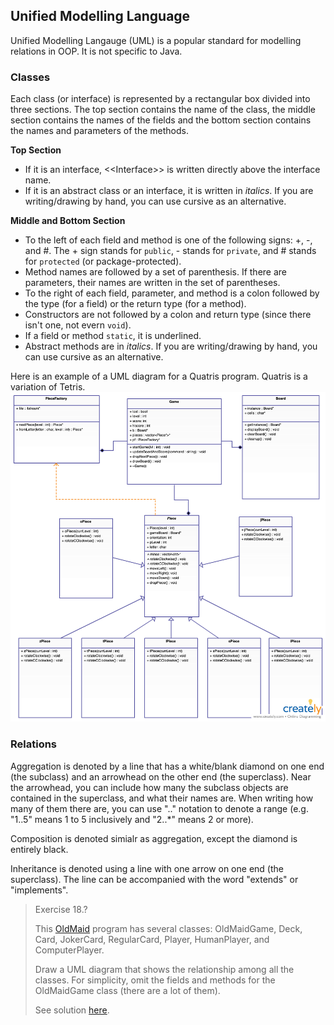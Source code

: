 ## Unified Modelling Language

Unified Modelling Langauge (UML) is a popular standard for modelling relations in OOP. It is not specific to Java.

### Classes

Each class (or interface) is represented by a rectangular box divided into three sections. The top section contains the name of the class, the middle section contains the names of the fields and the bottom section contains the names and parameters of the methods.

**Top Section**
* If it is an interface, \<<Interface\>> is written directly above the interface name.
* If it is an abstract class or an interface, it is written in *italics*. If you are writing/drawing by hand, you can use cursive as an alternative.


**Middle and Bottom Section**
* To the left of each field and method is one of the following signs: +, -, and #. The + sign stands for `public`, - stands for `private`, and # stands for `protected` (or package-protected).
* Method names are followed by a set of parenthesis. If there are parameters, their names are written in the set of parentheses.
* To the right of each field, parameter, and method is a colon followed by the type (for a field) or the return type (for a method).
* Constructors are not followed by a colon and return type (since there isn't one, not evern `void`). 
* If a field or method `static`, it is underlined.
* Abstract methods are in *italics*. If you are writing/drawing by hand, you can use cursive as an alternative.


Here is an example of a UML diagram for a Quatris program. Quatris is a variation of Tetris.  
![](../Images/Quatris_UML.png)

### Relations

Aggregation is denoted by a line that has a white/blank diamond on one end (the subclass) and an arrowhead on the other end (the superclass). Near the arrowhead, you can include how many the subclass objects are contained in the superclass, and what their names are. When writing how many of them there are, you can use ".." notation to denote a range (e.g. "1..5" means 1 to 5 inclusively and "2..*" means 2 or more).

Composition is denoted simialr as aggregation, except the diamond is entirely black.

Inheritance is denoted using a line with one arrow on one end (the superclass). The line can be accompanied with the word "extends" or "implements".

> Exercise 18.?
>
> This [OldMaid](../Java_Programs/OldMaid.zip) program has several classes: OldMaidGame, Deck, Card, JokerCard, RegularCard, Player, HumanPlayer, and ComputerPlayer.   
> 
> Draw a UML diagram that shows the relationship among all the classes. For simplicity, omit the fields and methods for the OldMaidGame class (there are a lot of them).
> 
> See solution [here](../Images/OldMaid_UMLpng).


